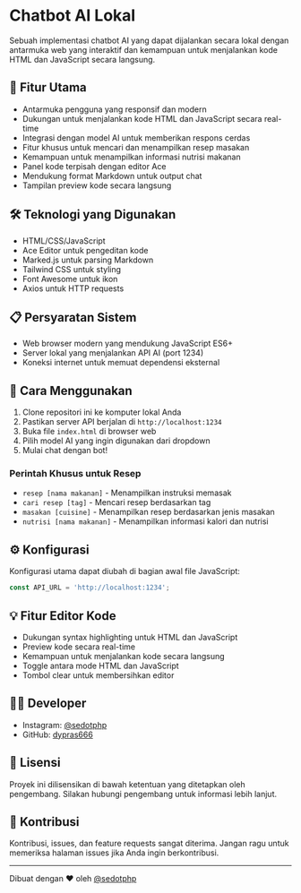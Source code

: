 # Chatbot AI Lokal

Sebuah implementasi chatbot AI yang dapat dijalankan secara lokal dengan antarmuka web yang interaktif dan kemampuan untuk menjalankan kode HTML dan JavaScript secara langsung.

## 🌟 Fitur Utama

- Antarmuka pengguna yang responsif dan modern
- Dukungan untuk menjalankan kode HTML dan JavaScript secara real-time
- Integrasi dengan model AI untuk memberikan respons cerdas
- Fitur khusus untuk mencari dan menampilkan resep masakan
- Kemampuan untuk menampilkan informasi nutrisi makanan
- Panel kode terpisah dengan editor Ace
- Mendukung format Markdown untuk output chat
- Tampilan preview kode secara langsung

## 🛠️ Teknologi yang Digunakan

- HTML/CSS/JavaScript
- Ace Editor untuk pengeditan kode
- Marked.js untuk parsing Markdown
- Tailwind CSS untuk styling
- Font Awesome untuk ikon
- Axios untuk HTTP requests

## 📋 Persyaratan Sistem

- Web browser modern yang mendukung JavaScript ES6+
- Server lokal yang menjalankan API AI (port 1234)
- Koneksi internet untuk memuat dependensi eksternal

## 🚀 Cara Menggunakan

1. Clone repositori ini ke komputer lokal Anda
2. Pastikan server API berjalan di `http://localhost:1234`
3. Buka file `index.html` di browser web
4. Pilih model AI yang ingin digunakan dari dropdown
5. Mulai chat dengan bot!

### Perintah Khusus untuk Resep

- `resep [nama makanan]` - Menampilkan instruksi memasak
- `cari resep [tag]` - Mencari resep berdasarkan tag
- `masakan [cuisine]` - Menampilkan resep berdasarkan jenis masakan
- `nutrisi [nama makanan]` - Menampilkan informasi kalori dan nutrisi

## ⚙️ Konfigurasi

Konfigurasi utama dapat diubah di bagian awal file JavaScript:

```javascript
const API_URL = 'http://localhost:1234';
```

## 💡 Fitur Editor Kode

- Dukungan syntax highlighting untuk HTML dan JavaScript
- Preview kode secara real-time
- Kemampuan untuk menjalankan kode secara langsung
- Toggle antara mode HTML dan JavaScript
- Tombol clear untuk membersihkan editor

## 👨‍💻 Developer

- Instagram: [@sedotphp](https://instagram.com/sedotphp)
- GitHub: [dypras666](https://github.com/dypras666)

## 📝 Lisensi

Proyek ini dilisensikan di bawah ketentuan yang ditetapkan oleh pengembang. Silakan hubungi pengembang untuk informasi lebih lanjut.

## 🤝 Kontribusi

Kontribusi, issues, dan feature requests sangat diterima. Jangan ragu untuk memeriksa halaman issues jika Anda ingin berkontribusi.

---

Dibuat dengan ❤️ oleh [@sedotphp](https://instagram.com/sedotphp)